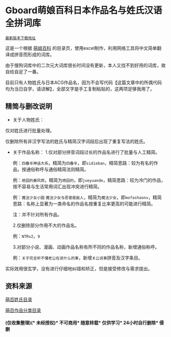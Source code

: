 # Gboard萌娘百科日本作品名与姓氏汉语全拼词库

[`最新版本下载地址`](https://github.com/DiexMi/Gboard_Moegirl_Menu_Dictionary/releases/download/20200504/20200504.zip)


这是一个根据 [萌娘百科](https://zh.moegirl.org/) 的目录页，使用excel制作，利用网络工具将中文简单翻译成拼音而形成的词库。

由于搜狗词库中的二次元大词库很长时间没有更新，本人又找不到好用的词库，故自给自足了一番。

目前只有人物姓氏与日本ACG作品名，因为不会写代码【这篇文章中的所偶代码均为当日自学，请谅解】，全部文字是手工复制粘贴的，这两项足够我用了。


## 精简与删改说明 
* 关于人物姓氏：

仅对姓氏进行批量处理。

仅删除所有非汉字写法的姓氏与精简汉字词段后出现了重复写法的姓氏。

* 关于作品名称：
  1.仅对部分拼音词段过长的作品名进行了批量与人工精简。

    例：`四叠半神话大系`，精简为`四叠半`，即`sidieban`，精简思路：较为有名的作品，按通俗称呼与通俗精简法则精简。

    例：`绝园的暴风雨`，精简为`绝园的`，即`jueyuande`，精简思路：较为冷门的作品，按不容易与生活常用词汇出现冲突进行精简。
    
    例：`魔法少女小圆` `魔法少女与恶曾是敌人`，精简为`魔法少女`，即`mofashaonv`，精简思路：名称上显著为一类命名的作品名按重复比率更高的可能进行精简。

    注：并不针对所有作品。

  2.仅删除部分作用不大的作品名。
    
    例：`NTRv2`，`9`

  3.对部分小说、漫画、动画作品名称有所不同的作品名称，新增通俗称呼。

    例：`关于完全听不懂老公在说什么的事`，新增`关公说事`拼音及汉字条目。



实际效用很玄学，没有进行仔细地纠错和矫正，但是接受修改与需求提出。

## 资料来源

[萌百姓氏目录](https://zh.moegirl.org/zh-cn/Category:%E6%8C%89%E5%A7%93%E6%B0%8F%E5%88%86%E7%B1%BB)

[萌百作品分类目录](https://zh.moegirl.org/Category:%E6%97%A5%E6%9C%AC%E4%BD%9C%E5%93%81)


#### (仅收集整理)(* 未经授权)* 不可商用* 随意转载* 仅供学习* 24小时自行删除* 侵删
